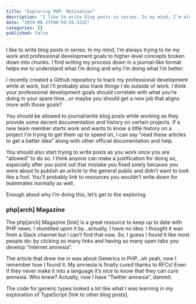 ```yaml
---
title: "Exploring PHP: Motivation"
description: "I like to write blog posts in series. In my mind, I’m always trying to tie my work and professional development goals to higher-level…"
date: "2019-06-23T00:50:34.333Z"
categories: []
published: false
---
```


I like to write blog posts in series. In my mind, I’m always trying to tie my work and professional development goals to higher-level concepts broken down into chunks. I find writing my process down in a journal-like format helps me to understand what I’m doing and why I’m doing what I’m better. 

I recently created a Github repository to track my professional development while at work, but I’ll probably also track things I do outside of work. I think your professional development goals should correlate with what you’re doing in your spare time…or maybe you should get a new job that aligns more with those goals?

You should be allowed to journal/write blog posts while working as they provide some decent documentation and history on certain projects. If a new team member starts work and wants to know a little history on a project I’m trying to get them up to speed on, I can say “read these articles to get a better idea” along with other official documentation and help. 

You should also start trying to write posts as you work once you are “allowed” to do so. I think anyone can make a justification for doing so, especially after you point out that mistake you fixed solely because you were about to publish an article to the general public and didn’t want to look like a fool. You’ll probably link to resources you wouldn’t write down for teammates normally as well. 

Enough about why I’m doing this, let’s get to the exploring.

### php\[arch\] Magazine

The php\[arch\] Magazine \[link\] is a great resource to keep up to date with PHP news. I stumbled upon it by…actually, I have no idea. I thought it was from a Slack channel but I can’t find that now. So, I guess I found it like most people do: by clicking so many links and having so many open tabs you develop “internet amnesia”.

The article that drew me in was about Generics in PHP…oh yeah, now I remember how I found it. My amnesia is finally cured thanks to RFCs! Even if they never make it into a language it’s nice to know that they can cure amnesia. Who knew? Actually, now I have “Twitter amnesia”, dammit.

The code for generic types looked a lot like what I was learning in my exploration of TypeScript \[link to other blog posts\].

